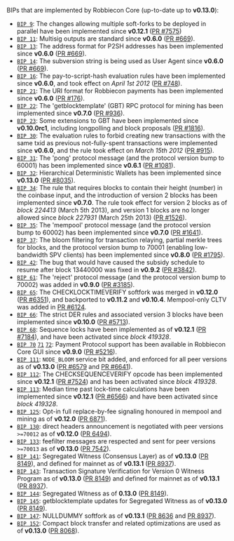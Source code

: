 BIPs that are implemented by Robbiecon Core (up-to-date up to **v0.13.0**):

* [`BIP 9`](https://github.com/robbiecon/bips/blob/master/bip-0009.mediawiki): The changes allowing multiple soft-forks to be deployed in parallel have been implemented since **v0.12.1**  ([PR #7575](https://github.com/robbiecon/robbiecon/pull/7575))
* [`BIP 11`](https://github.com/robbiecon/bips/blob/master/bip-0011.mediawiki): Multisig outputs are standard since **v0.6.0** ([PR #669](https://github.com/robbiecon/robbiecon/pull/669)).
* [`BIP 13`](https://github.com/robbiecon/bips/blob/master/bip-0013.mediawiki): The address format for P2SH addresses has been implemented since **v0.6.0** ([PR #669](https://github.com/robbiecon/robbiecon/pull/669)).
* [`BIP 14`](https://github.com/robbiecon/bips/blob/master/bip-0014.mediawiki): The subversion string is being used as User Agent since **v0.6.0** ([PR #669](https://github.com/robbiecon/robbiecon/pull/669)).
* [`BIP 16`](https://github.com/robbiecon/bips/blob/master/bip-0016.mediawiki): The pay-to-script-hash evaluation rules have been implemented since **v0.6.0**, and took effect on *April 1st 2012* ([PR #748](https://github.com/robbiecon/robbiecon/pull/748)).
* [`BIP 21`](https://github.com/robbiecon/bips/blob/master/bip-0021.mediawiki): The URI format for Robbiecon payments has been implemented since **v0.6.0** ([PR #176](https://github.com/robbiecon/robbiecon/pull/176)).
* [`BIP 22`](https://github.com/robbiecon/bips/blob/master/bip-0022.mediawiki): The 'getblocktemplate' (GBT) RPC protocol for mining has been implemented since **v0.7.0** ([PR #936](https://github.com/robbiecon/robbiecon/pull/936)).
* [`BIP 23`](https://github.com/robbiecon/bips/blob/master/bip-0023.mediawiki): Some extensions to GBT have been implemented since **v0.10.0rc1**, including longpolling and block proposals ([PR #1816](https://github.com/robbiecon/robbiecon/pull/1816)).
* [`BIP 30`](https://github.com/robbiecon/bips/blob/master/bip-0030.mediawiki): The evaluation rules to forbid creating new transactions with the same txid as previous not-fully-spent transactions were implemented since **v0.6.0**, and the rule took effect on *March 15th 2012* ([PR #915](https://github.com/robbiecon/robbiecon/pull/915)).
* [`BIP 31`](https://github.com/robbiecon/bips/blob/master/bip-0031.mediawiki): The 'pong' protocol message (and the protocol version bump to 60001) has been implemented since **v0.6.1** ([PR #1081](https://github.com/robbiecon/robbiecon/pull/1081)).
* [`BIP 32`](https://github.com/robbiecon/bips/blob/master/bip-0032.mediawiki): Hierarchical Deterministic Wallets has been implemented since **v0.13.0** ([PR #8035](https://github.com/robbiecon/robbiecon/pull/8035)).
* [`BIP 34`](https://github.com/robbiecon/bips/blob/master/bip-0034.mediawiki): The rule that requires blocks to contain their height (number) in the coinbase input, and the introduction of version 2 blocks has been implemented since **v0.7.0**. The rule took effect for version 2 blocks as of *block 224413* (March 5th 2013), and version 1 blocks are no longer allowed since *block 227931* (March 25th 2013) ([PR #1526](https://github.com/robbiecon/robbiecon/pull/1526)).
* [`BIP 35`](https://github.com/robbiecon/bips/blob/master/bip-0035.mediawiki): The 'mempool' protocol message (and the protocol version bump to 60002) has been implemented since **v0.7.0** ([PR #1641](https://github.com/robbiecon/robbiecon/pull/1641)).
* [`BIP 37`](https://github.com/robbiecon/bips/blob/master/bip-0037.mediawiki): The bloom filtering for transaction relaying, partial merkle trees for blocks, and the protocol version bump to 70001 (enabling low-bandwidth SPV clients) has been implemented since **v0.8.0** ([PR #1795](https://github.com/robbiecon/robbiecon/pull/1795)).
* [`BIP 42`](https://github.com/robbiecon/bips/blob/master/bip-0042.mediawiki): The bug that would have caused the subsidy schedule to resume after block 13440000 was fixed in **v0.9.2** ([PR #3842](https://github.com/robbiecon/robbiecon/pull/3842)).
* [`BIP 61`](https://github.com/robbiecon/bips/blob/master/bip-0061.mediawiki): The 'reject' protocol message (and the protocol version bump to 70002) was added in **v0.9.0** ([PR #3185](https://github.com/robbiecon/robbiecon/pull/3185)).
* [`BIP 65`](https://github.com/robbiecon/bips/blob/master/bip-0065.mediawiki): The CHECKLOCKTIMEVERIFY softfork was merged in **v0.12.0** ([PR #6351](https://github.com/robbiecon/robbiecon/pull/6351)), and backported to **v0.11.2** and **v0.10.4**. Mempool-only CLTV was added in [PR #6124](https://github.com/robbiecon/robbiecon/pull/6124).
* [`BIP 66`](https://github.com/robbiecon/bips/blob/master/bip-0066.mediawiki): The strict DER rules and associated version 3 blocks have been implemented since **v0.10.0** ([PR #5713](https://github.com/robbiecon/robbiecon/pull/5713)).
* [`BIP 68`](https://github.com/robbiecon/bips/blob/master/bip-0068.mediawiki): Sequence locks have been implemented as of **v0.12.1**  ([PR #7184](https://github.com/robbiecon/robbiecon/pull/7184)), and have been activated since *block 419328*.
* [`BIP 70`](https://github.com/robbiecon/bips/blob/master/bip-0070.mediawiki) [`71`](https://github.com/robbiecon/bips/blob/master/bip-0071.mediawiki) [`72`](https://github.com/robbiecon/bips/blob/master/bip-0072.mediawiki): Payment Protocol support has been available in Robbiecon Core GUI since **v0.9.0** ([PR #5216](https://github.com/robbiecon/robbiecon/pull/5216)).
* [`BIP 111`](https://github.com/robbiecon/bips/blob/master/bip-0111.mediawiki): `NODE_BLOOM` service bit added, and enforced for all peer versions as of **v0.13.0** ([PR #6579](https://github.com/robbiecon/robbiecon/pull/6579) and [PR #6641](https://github.com/robbiecon/robbiecon/pull/6641)).
* [`BIP 112`](https://github.com/robbiecon/bips/blob/master/bip-0112.mediawiki): The CHECKSEQUENCEVERIFY opcode has been implemented since **v0.12.1** ([PR #7524](https://github.com/robbiecon/robbiecon/pull/7524)) and has been activated since *block 419328*.
* [`BIP 113`](https://github.com/robbiecon/bips/blob/master/bip-0113.mediawiki): Median time past lock-time calculations have been implemented since **v0.12.1** ([PR #6566](https://github.com/robbiecon/robbiecon/pull/6566)) and have been activated since *block 419328*.
* [`BIP 125`](https://github.com/robbiecon/bips/blob/master/bip-0125.mediawiki): Opt-in full replace-by-fee signaling honoured in mempool and mining as of **v0.12.0** ([PR 6871](https://github.com/robbiecon/robbiecon/pull/6871)).
* [`BIP 130`](https://github.com/robbiecon/bips/blob/master/bip-0130.mediawiki): direct headers announcement is negotiated with peer versions `>=70012` as of **v0.12.0** ([PR 6494](https://github.com/robbiecon/robbiecon/pull/6494)).
* [`BIP 133`](https://github.com/robbiecon/bips/blob/master/bip-0133.mediawiki): feefilter messages are respected and sent for peer versions `>=70013` as of **v0.13.0** ([PR 7542](https://github.com/robbiecon/robbiecon/pull/7542)).
* [`BIP 141`](https://github.com/robbiecon/bips/blob/master/bip-0141.mediawiki): Segregated Witness (Consensus Layer) as of **v0.13.0** ([PR 8149](https://github.com/robbiecon/robbiecon/pull/8149)), and defined for mainnet as of **v0.13.1** ([PR 8937](https://github.com/robbiecon/robbiecon/pull/8937)).
* [`BIP 143`](https://github.com/robbiecon/bips/blob/master/bip-0143.mediawiki): Transaction Signature Verification for Version 0 Witness Program as of **v0.13.0** ([PR 8149](https://github.com/robbiecon/robbiecon/pull/8149)) and defined for mainnet as of **v0.13.1** ([PR 8937](https://github.com/robbiecon/robbiecon/pull/8937)).
* [`BIP 144`](https://github.com/robbiecon/bips/blob/master/bip-0144.mediawiki): Segregated Witness as of **0.13.0** ([PR 8149](https://github.com/robbiecon/robbiecon/pull/8149)).
* [`BIP 145`](https://github.com/robbiecon/bips/blob/master/bip-0145.mediawiki): getblocktemplate updates for Segregated Witness as of **v0.13.0** ([PR 8149](https://github.com/robbiecon/robbiecon/pull/8149)).
* [`BIP 147`](https://github.com/robbiecon/bips/blob/master/bip-0147.mediawiki): NULLDUMMY softfork as of **v0.13.1** ([PR 8636](https://github.com/robbiecon/robbiecon/pull/8636) and [PR 8937](https://github.com/robbiecon/robbiecon/pull/8937)).
* [`BIP 152`](https://github.com/robbiecon/bips/blob/master/bip-0152.mediawiki): Compact block transfer and related optimizations are used as of **v0.13.0** ([PR 8068](https://github.com/robbiecon/robbiecon/pull/8068)).
